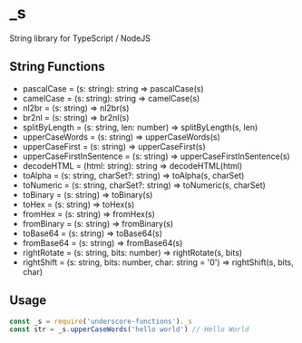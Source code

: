 # _s
String library for TypeScript / NodeJS

## String Functions
* pascalCase = (s: string): string => pascalCase(s)
* camelCase = (s: string): string => camelCase(s)
* nl2br = (s: string) => nl2br(s)
* br2nl = (s: string) => br2nl(s)
* splitByLength = (s: string, len: number) => splitByLength(s, len)
* upperCaseWords = (s: string) => upperCaseWords(s)
* upperCaseFirst = (s: string) => upperCaseFirst(s)
* upperCaseFirstInSentence = (s: string) => upperCaseFirstInSentence(s)
* decodeHTML = (html: string): string => decodeHTML(html)
* toAlpha = (s: string, charSet?: string) => toAlpha(s, charSet)
* toNumeric = (s: string, charSet?: string) => toNumeric(s, charSet)
* toBinary = (s: string) => toBinary(s)
* toHex = (s: string) => toHex(s)
* fromHex = (s: string) => fromHex(s)
* fromBinary = (s: string) => fromBinary(s)
* toBase64 = (s: string) => toBase64(s)
* fromBase64 = (s: string) => fromBase64(s)
* rightRotate = (s: string, bits: number) => rightRotate(s, bits)
* rightShift = (s: string, bits: number, char: string = '0') => rightShift(s, bits, char)

## Usage
```typescript
const _s = require('underscore-functions')._s
const str = _s.upperCaseWords('hello world') // Hello World
```